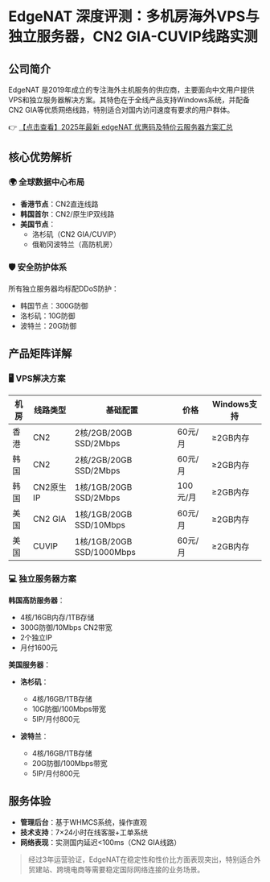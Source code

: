 # EdgeNAT 深度评测：多机房海外VPS与独立服务器，CN2 GIA-CUVIP线路实测

## 公司简介
EdgeNAT 是2019年成立的专注海外主机服务的供应商，主要面向中文用户提供VPS和独立服务器解决方案。其特色在于全线产品支持Windows系统，并配备CN2 GIA等优质网络线路，特别适合对国内访问速度有要求的用户群体。

👉 [【点击查看】2025年最新 edgeNAT 优惠码及特价云服务器方案汇总](https://bit.ly/edgenat)

## 核心优势解析

### 🌍 全球数据中心布局
- **香港节点**：CN2直连线路
- **韩国首尔**：CN2/原生IP双线路
- **美国节点**：
  - 洛杉矶（CN2 GIA/CUVIP）
  - 俄勒冈波特兰（高防机房）

### 🛡️ 安全防护体系
所有独立服务器均标配DDoS防护：
- 韩国节点：300G防御
- 洛杉矶：10G防御
- 波特兰：20G防御

## 产品矩阵详解

### 🖥️ VPS解决方案
| 机房   | 线路类型       | 基础配置                     | 价格    | Windows支持 |
|--------|----------------|------------------------------|---------|-------------|
| 香港   | CN2            | 2核/2GB/20GB SSD/2Mbps       | 60元/月 | ≥2GB内存    |
| 韩国   | CN2            | 2核/2GB/20GB SSD/2Mbps       | 60元/月 | ≥2GB内存    |
| 韩国   | CN2原生IP      | 1核/1GB/20GB SSD/2Mbps       | 100元/月| ≥2GB内存    |
| 美国   | CN2 GIA        | 1核/1GB/20GB SSD/10Mbps      | 60元/月 | ≥2GB内存    |
| 美国   | CUVIP          | 1核/1GB/20GB SSD/1000Mbps    | 60元/月 | ≥2GB内存    |

### 💻 独立服务器方案
**韩国高防服务器**：
- 4核/16GB内存/1TB存储
- 300G防御/10Mbps CN2带宽
- 2个独立IP
- 月付1600元

**美国服务器**：
- **洛杉矶**：
  - 4核/16GB/1TB存储
  - 10G防御/100Mbps带宽
  - 5IP/月付800元
  
- **波特兰**：
  - 4核/16GB/1TB存储
  - 20G防御/100Mbps带宽
  - 5IP/月付800元

## 服务体验
- **管理后台**：基于WHMCS系统，操作直观
- **技术支持**：7×24小时在线客服+工单系统
- **网络表现**：实测国内延迟<100ms（CN2 GIA线路）

> 经过3年运营验证，EdgeNAT在稳定性和性价比方面表现突出，特别适合外贸建站、跨境电商等需要稳定国际网络连接的业务场景。